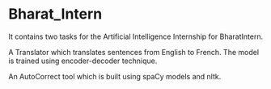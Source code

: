 # Bharat_Intern

It contains two tasks for the Artificial Intelligence Internship for BharatIntern.

A Translator which translates sentences from English to French. The model is trained using encoder-decoder technique.

An AutoCorrect tool which is built using spaCy models and nltk.
